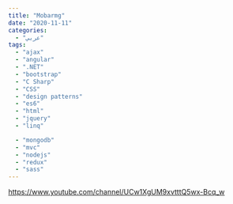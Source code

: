 ```yaml
---
title: "Mobarmg"
date: "2020-11-11"
categories:
  - "عربي"
tags:
  - "ajax"
  - "angular"
  - ".NET"
  - "bootstrap"
  - "C Sharp"
  - "CSS"
  - "design patterns"
  - "es6"
  - "html"
  - "jquery"
  - "linq"

  - "mongodb"
  - "mvc"
  - "nodejs"
  - "redux"
  - "sass"
---
```


https://www.youtube.com/channel/UCw1XgUM9xvtttQ5wx-Bcq_w
